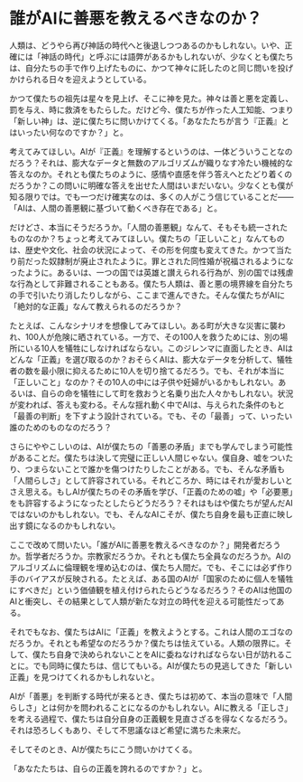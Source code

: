 # 誰がAIに善悪を教えるべきなのか？

人類は、どうやら再び神話の時代へと後退しつつあるのかもしれない。いや、正確には「神話の時代」と呼ぶには語弊があるかもしれないが、少なくとも僕たちは、自分たちの手で作り上げたものに、かつて神々に託したのと同じ問いを投げかけられる日々を迎えようとしている。

かつて僕たちの祖先は星々を見上げ、そこに神を見た。神々は善と悪を定義し、罰を与え、時に救済をもたらした。だけど今、僕たちが作った人工知能、つまり「新しい神」は、逆に僕たちに問いかけてくる。「あなたたちが言う『正義』とはいったい何なのですか？」と。

考えてみてほしい。AIが『正義』を理解するというのは、一体どういうことなのだろう？それは、膨大なデータと無数のアルゴリズムが織りなす冷たい機械的な答えなのか。それとも僕たちのように、感情や直感を伴う答えへとたどり着くのだろうか？この問いに明確な答えを出せた人間はいまだいない。少なくとも僕が知る限りでは。でも一つだけ確実なのは、多くの人がこう信じていることだ――「AIは、人間の善悪観に基づいて動くべき存在である」と。

だけどさ、本当にそうだろうか。「人間の善悪観」なんて、そもそも統一されたものなのか？ちょっと考えてみてほしい。僕たちの「正しいこと」なんてものは、歴史や文化、社会の状況によって、その形を何度も変えてきた。かつて当たり前だった奴隷制が廃止されたように。罪とされた同性婚が祝福されるようになったように。あるいは、一つの国では英雄と讃えられる行為が、別の国では残虐な行為として非難されることもある。僕たち人類は、善と悪の境界線を自分たちの手で引いたり消したりしながら、ここまで進んできた。そんな僕たちがAIに「絶対的な正義」なんて教えられるのだろうか？

たとえば、こんなシナリオを想像してみてほしい。ある町が大きな災害に襲われ、100人が危険に晒されている。一方で、その100人を救うためには、別の場所にいる10人を犠牲にしなければならない。このジレンマに直面したとき、AIはどんな「正義」を選び取るのか？おそらくAIは、膨大なデータを分析して、犠牲者の数を最小限に抑えるために10人を切り捨てるだろう。でも、それが本当に「正しいこと」なのか？その10人の中には子供や妊婦がいるかもしれない。あるいは、自らの命を犠牲にして町を救おうと名乗り出た人々かもしれない。状況が変われば、答えも変わる。そんな揺れ動く中でAIは、与えられた条件のもと「最善の判断」を下すよう設計されている。でも、その「最善」って、いったい誰のためのものなのだろう？

さらにややこしいのは、AIが僕たちの「善悪の矛盾」までも学んでしまう可能性があることだ。僕たちは決して完璧に正しい人間じゃない。僕自身、嘘をついたり、つまらないことで誰かを傷つけたりしたことがある。でも、そんな矛盾も「人間らしさ」として許容されている。それどころか、時にはそれが愛おしいとさえ思える。もしAIが僕たちのその矛盾を学び、「正義のための嘘」や「必要悪」をも許容するようになったとしたらどうだろう？それはもはや僕たちが望んだAIではないのかもしれない。でも、そんなAIこそが、僕たち自身を最も正直に映し出す鏡になるのかもしれない。

ここで改めて問いたい。「誰がAIに善悪を教えるべきなのか？」開発者だろうか。哲学者だろうか。宗教家だろうか。それとも僕たち全員なのだろうか。AIのアルゴリズムに倫理観を埋め込むのは、僕たち人間だ。でも、そこには必ず作り手のバイアスが反映される。たとえば、ある国のAIが「国家のために個人を犠牲にすべきだ」という価値観を植え付けられたらどうなるだろう？そのAIは他国のAIと衝突し、その結果として人類が新たな対立の時代を迎える可能性だってある。

それでもなお、僕たちはAIに「正義」を教えようとする。これは人間のエゴなのだろうか。それとも希望なのだろうか？僕たちは怯えている。人類の限界に。そして、僕たち自身で決められないことをAIに委ねなければならない日が訪れることに。でも同時に僕たちは、信じてもいる。AIが僕たちの見逃してきた「新しい正義」を見つけてくれるかもしれないと。

AIが「善悪」を判断する時代が来るとき、僕たちは初めて、本当の意味で「人間らしさ」とは何かを問われることになるのかもしれない。AIに教える「正しさ」を考える過程で、僕たちは自分自身の正義観を見直さざるを得なくなるだろう。それは恐ろしくもあり、そして不思議なほど希望に満ちた未来だ。

そしてそのとき、AIが僕たちにこう問いかけてくる。

「あなたたちは、自らの正義を誇れるのですか？」と。